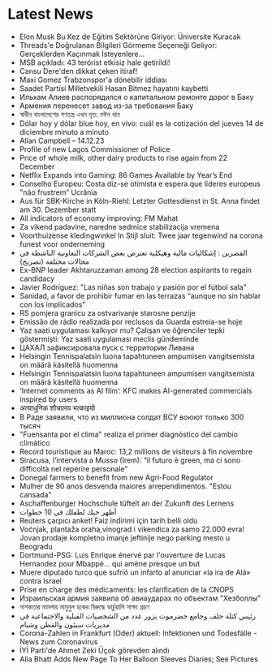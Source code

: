 # Latest News
-  Elon Musk Bu Kez de Eğitim Sektörüne Giriyor: Üniversite Kuracak
-  Threads'e Doğrulanan Bilgileri Görmeme Seçeneği Geliyor: Gerçeklerden Kaçınmak İsteyenlere...
-  MSB açıkladı: 43 terörist etkisiz hale getirildi!
-  Cansu Dere'den dikkat çeken itiraf!
-  Maxi Gomez Trabzonspor'a dönebilir iddiası
-  Saadet Partisi Milletvekili Hasan Bitmez hayatını kaybetti
-  Ильхам Алиев распорядился о капитальном ремонте дорог в Баку
-  Армения перенесет завод из-за требования Баку
-  স্বাধীন বাংলাদেশের গণতন্ত্র এখন মৃত: মঈন খান
-  Dólar hoy y dólar blue hoy, en vivo: cuál es la cotización del jueves 14 de diciembre minuto a minuto
-  Allan Campbell – 14.12.23
-  Profile of new Lagos Commissioner of Police
-  Price of whole milk, other dairy products to rise again from 22 December
-  Netflix Expands into Gaming: 86 Games Available by Year’s End
-  Conselho Europeu: Costa diz-se otimista e espera que líderes europeus "não frustrem” Ucrânia
-  Aus für SBK-Kirche in Köln-Riehl: Letzter Gottesdienst in St. Anna findet am 30. Dezember statt
-  All indicators of economy improving: FM Mahat
-  Za vikend padavine, naredne sedmice stabilizacija vremena
-  Voorthuizense kledingwinkel In Stijl sluit: Twee jaar tegenwind na corona funest voor onderneming
-  القصرين : إشكاليات مالية وهيكلية تعترض بعض الشركات التعاونية الناشطة في مجالات مختلفة (تصريح)
-  Ex-BNP leader Akhtaruzzaman among 28 election aspirants to regain candidacy
-  Javier Rodríguez: "Las niñas son trabajo y pasión por el fútbol sala"
-  Sanidad, a favor de prohibir fumar en las terrazas “aunque no sin hablar con los implicados”
-  RS pomjera granicu za ostvarivanje starosne penzije
-  Emissão de rádio realizada por reclusos da Guarda estreia-se hoje
-  Yaz saati uygulaması kalkıyor mu? Çalışan ve öğrenciler tepki göstermişti: Yaz saati uygulaması meclis gündeminde
-  ЦАХАЛ зафиксировала пуск с территории Ливана
-  Helsingin Tennispalatsin luona tapahtuneen ampumisen vangitsemista on määrä käsitellä huomenna
-  Helsingin Tennispalatsin luona tapahtuneen ampumisen vangitsemista on määrä käsitellä huomenna
-  ‘Internet comments as AI film’: KFC makes AI-generated commercials inspired by users
-  अत्याधुनिक शौचालय भत्काइयो
-  В Раде заявили, что из миллиона солдат ВСУ воюют только 300 тысяч
-  "Fuensanta por el clima" realiza el primer diagnóstico del cambio climático
-  Record touristique au Maroc: 13,2 millions de visiteurs à fin novembre
-  Siracusa, l’intervista a Musso (Irem): “il futuro è green, ma ci sono difficoltà nel reperire personale”
-  Donegal farmers to benefit from new Agri-Food Regulator
-  Mulher de 90 anos desvenda maiores arrependimentos. "Estou cansada"
-  Aschaffenburger Hochschule tüftelt an der Zukunft des Lernens
-  أظهر حبك لطفلك في 10 خطوات
-  Reuters çarpıcı anket! Faiz indirimi için tarih belli oldu
-  Voćnjak, plantaža oraha,vinograd i vikendica za samo 22.000 evra! Jovan prodaje kompletno imanje jeftinije nego parking mesto u Beogradu
-  Dortmund-PSG: Luis Enrique énervé par l'ouverture de Lucas Hernandez pour Mbappé… qui amène presque un but
-  Muere diputado turco que sufrió un infarto al anunciar «la ira de Alá» contra Israel
-  Prise en charge des médicaments: les clarification de la CNOPS
-  Израильская армия заявила об авиаударах по объектам "Хезболлы"
-  নাশকতার মামলায় মামুনুল হকের বিরুদ্ধে ভার্চুয়ালি সাক্ষ্য গ্রহণ
-  رئيس كتلة حلف وجامع حضرموت يزور عدد من الشخصيات القبلية والاجتماعية في مديريات سيئون والقطن وشبام
-  Corona-Zahlen in Frankfurt (Oder) aktuell: Infektionen und Todesfälle - News zum Coronavirus
-  İYİ Parti'de Ahmet Zeki Üçok görevden alındı
-  Alia Bhatt Adds New Page To Her Balloon Sleeves Diaries; See Pictures
